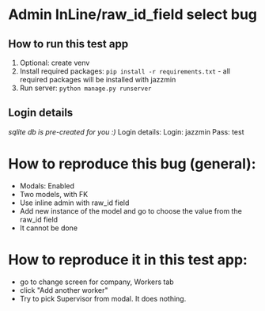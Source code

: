 # Admin InLine/raw_id_field select bug

## How to run this test app
1. Optional: create venv
2. Install required packages: `pip install -r requirements.txt` - all required packages will be installed with jazzmin
3. Run server: `python manage.py runserver`


## Login details
_sqlite db is pre-created for you :)_
Login details:
Login: jazzmin
Pass: test

# How to reproduce this bug (general):
- Modals: Enabled
- Two models, with FK
- Use inline admin with raw_id field
- Add new instance of the model and go to choose the value from the raw_id field
- It cannot be done

# How to reproduce it in this test app:
- go to change screen for company, Workers tab
- click "Add another worker"
- Try to pick Supervisor from modal. It does nothing.
